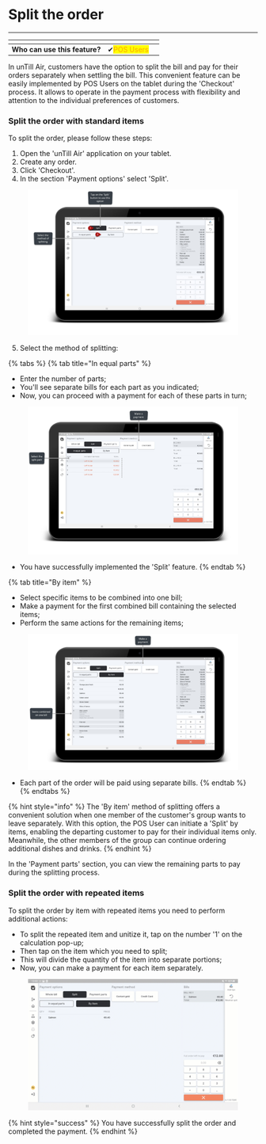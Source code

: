 # Split the order

***

<table data-card-size="large" data-view="cards"><thead><tr><th></th><th></th><th></th></tr></thead><tbody><tr><td><strong>Who can use this feature?</strong></td><td><span data-gb-custom-inline data-tag="emoji" data-code="2714">✔</span><mark style="color:orange;">POS Users</mark></td><td></td></tr></tbody></table>

In unTill Air, customers have the option to split the bill and pay for their orders separately when settling the bill. This convenient feature can be easily implemented by POS Users on the tablet during the 'Checkout' process. It allows to operate in the payment process with flexibility and attention to the individual preferences of customers.

### Split the order with standard items

To split the order, please follow these steps:

1. Open the 'unTill Air' application on your tablet.
2. Create any order.
3. Click 'Checkout'.
4. In the section 'Payment options' select 'Split'.

<figure><img src="../../.gitbook/assets/split.jpg" alt=""><figcaption></figcaption></figure>

5. Select the method of splitting:

{% tabs %}
{% tab title="In equal parts" %}
* Enter the number of parts;
* You'll see separate bills for each part as you indicated;
* Now, you can proceed with a payment for each of these parts in turn;

<figure><img src="../../.gitbook/assets/split3.jpg" alt=""><figcaption></figcaption></figure>

* You have successfully implemented the 'Split' feature.&#x20;
{% endtab %}

{% tab title="By item" %}
* Select specific items to be combined into one bill;
* Make a payment for the first combined bill containing the selected items;
* Perform the same actions for the remaining items;

<figure><img src="../../.gitbook/assets/split5.jpg" alt=""><figcaption></figcaption></figure>

* Each part of the order will be paid using separate bills.
{% endtab %}
{% endtabs %}

{% hint style="info" %}
The 'By item' method of splitting offers a convenient solution when one member of the customer's group wants to leave separately. With this option, the POS User can initiate a 'Split' by items, enabling the departing customer to pay for their individual items only. Meanwhile, the other members of the group can continue ordering additional dishes and drinks.
{% endhint %}

In the 'Payment parts' section, you can view the remaining parts to pay during the splitting process.

### Split the order with repeated items

To split the order by item with repeated items you need to perform additional actions:&#x20;

* To split the repeated item and unitize it, tap on the number '1' on the calculation pop-up;
* Then tap on the item which you need to split;
* This will divide the quantity of the item into separate portions;&#x20;
* Now, you can make a payment for each item separately.

<figure><img src="../../.gitbook/assets/split-gif.gif" alt=""><figcaption></figcaption></figure>

{% hint style="success" %}
You have successfully split the order and completed the payment.
{% endhint %}

